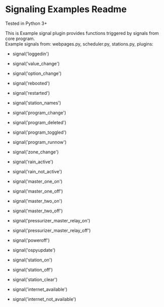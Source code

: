 Signaling Examples Readme
====

Tested in Python 3+

This is Example signal plugin provides functions triggered by signals from core program.  
Example signals from: webpages.py, scheduler.py, stations.py, plugins:  

* signal('loggedin')<br>

* signal('value_change')<br>

* signal('option_change')<br>

* signal('rebooted')<br>

* signal('restarted')<br>

* signal('station_names')<br>

* signal('program_change')<br>

* signal('program_deleted')<br>

* signal('program_toggled')<br>

* signal('program_runnow')<br>

* signal('zone_change')<br>

* signal('rain_active')<br>

* signal('rain_not_active')<br>

* signal('master_one_on')<br>

* signal('master_one_off')<br>

* signal('master_two_on')<br>

* signal('master_two_off')<br>

* signal('pressurizer_master_relay_on')<br>

* signal('pressurizer_master_relay_off')<br>

* signal('poweroff')<br>

* signal('ospyupdate')<br>

* signal('station_on')<br>

* signal('station_off')<br>

* signal('station_clear')<br>

* signal('internet_available')<br>

* signal('internet_not_available')<br>